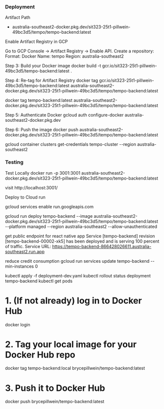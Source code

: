 



### Deployment

Artifact Path
- australia-southeast2-docker.pkg.dev/sit323-25t1-pillwein-49bc3d5/tempo/tempo-backend:latest


Enable Artifact Registry in GCP

Go to GCP Console → Artifact Registry → Enable API.
Create a repository:
Format: Docker
Name: tempo
Region: australia-southeast2


Step 3: Build your Docker image
docker build -t gcr.io/sit323-25t1-pillwein-49bc3d5/tempo-backend:latest .

Step 4: Re-tag for Artifact Registry
docker tag gcr.io/sit323-25t1-pillwein-49bc3d5/tempo-backend:latest australia-southeast2-docker.pkg.dev/sit323-25t1-pillwein-49bc3d5/tempo/tempo-backend:latest

docker tag tempo-backend:latest australia-southeast2-docker.pkg.dev/sit323-25t1-pillwein-49bc3d5/tempo/tempo-backend:latest

Step 5: Authenticate Docker
gcloud auth configure-docker australia-southeast2-docker.pkg.dev

Step 6: Push the image
docker push australia-southeast2-docker.pkg.dev/sit323-25t1-pillwein-49bc3d5/tempo/tempo-backend:latest




gcloud container clusters get-credentials tempo-cluster --region australia-southeast2

### Testing
Test Locally
docker run -p 3001:3001 australia-southeast2-docker.pkg.dev/sit323-25t1-pillwein-49bc3d5/tempo/tempo-backend:latest

visit 
http://localhost:3001/




Deploy to Cloud run

gcloud services enable run.googleapis.com


gcloud run deploy tempo-backend --image australia-southeast2-docker.pkg.dev/sit323-25t1-pillwein-49bc3d5/tempo/tempo-backend:latest --platform managed --region australia-southeast2 --allow-unauthenticated

get public endpoint for react native app
Service [tempo-backend] revision [tempo-backend-00002-xk5] has been deployed and is serving 100 percent of traffic.
Service URL: https://tempo-backend-866428026611.australia-southeast2.run.app

reduce credit consumption
gcloud run services update tempo-backend --min-instances 0







kubectl apply -f deployment-dev.yaml
kubectl rollout status deployment tempo-backend
kubectl get pods

# 1. (If not already) log in to Docker Hub
docker login

# 2. Tag your local image for your Docker Hub repo
docker tag tempo-backend:local brycepillwein/tempo-backend:latest

# 3. Push it to Docker Hub
docker push brycepillwein/tempo-backend:latest
